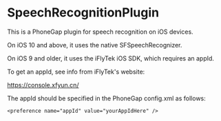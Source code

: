 SpeechRecognitionPlugin
=======================
This is a PhoneGap plugin for speech recognition on iOS devices.

On iOS 10 and above,  it uses the native SFSpeechRecognizer.

On iOS 9 and older,  it uses the iFlyTek iOS SDK, which requires an appId.

To get an appId, see info from iFlyTek's website:

https://console.xfyun.cn/

The appId should be specified in the PhoneGap config.xml as follows:
```
<preference name="appId" value="yourAppIdHere" />
```
